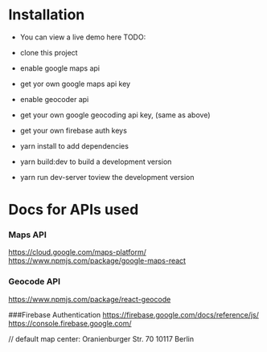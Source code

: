 # Installation
- You can view a live demo here TODO:

- clone this project
- enable google maps api
- get yor own google maps api key
- enable geocoder api
- get your own google geocoding api key, (same as above)
- get your own firebase auth keys
- yarn install to add dependencies
- yarn build:dev to build a development version
- yarn run dev-server toview the development version

# Docs for APIs used

### Maps API
https://cloud.google.com/maps-platform/
https://www.npmjs.com/package/google-maps-react

### Geocode API

https://www.npmjs.com/package/react-geocode

###Firebase Authentication
https://firebase.google.com/docs/reference/js/
https://console.firebase.google.com/


// default map center: Oranienburger Str. 70 10117 Berlin
